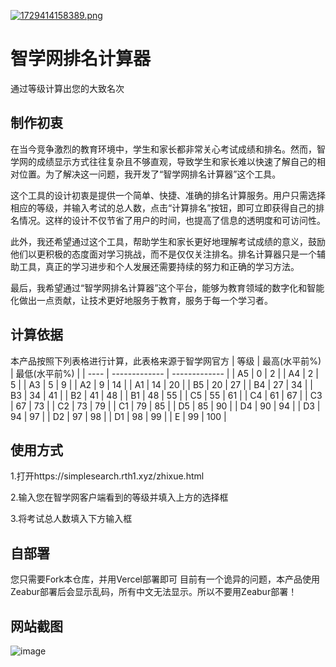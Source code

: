 [![1729414158389.png](https://wmimg.com/i/1169/2024/10/6714c4154ab7f.png)](https://simplesearch.rth1.xyz/zhixue.html)
# 智学网排名计算器
通过等级计算出您的大致名次
## 制作初衷
在当今竞争激烈的教育环境中，学生和家长都非常关心考试成绩和排名。然而，智学网的成绩显示方式往往复杂且不够直观，导致学生和家长难以快速了解自己的相对位置。为了解决这一问题，我开发了“智学网排名计算器”这个工具。

这个工具的设计初衷是提供一个简单、快捷、准确的排名计算服务。用户只需选择相应的等级，并输入考试的总人数，点击“计算排名”按钮，即可立即获得自己的排名情况。这样的设计不仅节省了用户的时间，也提高了信息的透明度和可访问性。

此外，我还希望通过这个工具，帮助学生和家长更好地理解考试成绩的意义，鼓励他们以更积极的态度面对学习挑战，而不是仅仅关注排名。排名计算器只是一个辅助工具，真正的学习进步和个人发展还需要持续的努力和正确的学习方法。

最后，我希望通过“智学网排名计算器”这个平台，能够为教育领域的数字化和智能化做出一点贡献，让技术更好地服务于教育，服务于每一个学习者。
## 计算依据
本产品按照下列表格进行计算，此表格来源于智学网官方
| 等级 | 最高(水平前%) | 最低(水平前%) |
| ---- | ------------- | ------------- |
| A5   | 0             | 2             |
| A4   | 2             | 5             |
| A3   | 5             | 9             |
| A2   | 9             | 14            |
| A1   | 14            | 20            |
| B5   | 20            | 27            |
| B4   | 27            | 34            |
| B3   | 34            | 41            |
| B2   | 41            | 48            |
| B1   | 48            | 55            |
| C5   | 55            | 61            |
| C4   | 61            | 67            |
| C3   | 67            | 73            |
| C2   | 73            | 79            |
| C1   | 79            | 85            |
| D5   | 85            | 90            |
| D4   | 90            | 94            |
| D3   | 94            | 97            |
| D2   | 97            | 98            |
| D1   | 98            | 99            |
| E    | 99            | 100           |
## 使用方式
1.打开https://simplesearch.rth1.xyz/zhixue.html

2.输入您在智学网客户端看到的等级并填入上方的选择框

3.将考试总人数填入下方输入框
## 自部署
您只需要Fork本仓库，并用Vercel部署即可
目前有一个诡异的问题，本产品使用Zeabur部署后会显示乱码，所有中文无法显示。所以不要用Zeabur部署！
## 网站截图
![image](https://github.com/user-attachments/assets/b1166c2f-562e-417e-95a6-df3221874354)

